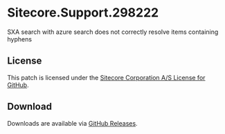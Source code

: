 # Sitecore.Support.298222
SXA search with azure search does not correctly resolve items containing hyphens

## License  
This patch is licensed under the [Sitecore Corporation A/S License for GitHub](https://github.com/sitecoresupport/Sitecore.Support.298222/blob/master/LICENSE).  

## Download  
Downloads are available via [GitHub Releases](https://github.com/sitecoresupport/Sitecore.Support.298222/releases).  
